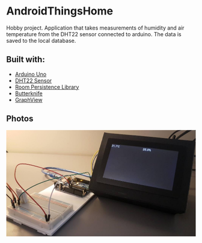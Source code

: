 # AndroidThingsHome
Hobby project. Application that takes measurements of humidity and air temperature from the DHT22 sensor connected to arduino. The data is saved to the local database.



## Built with:
* [Arduino Uno](https://www.arduino.cc/)
* [DHT22 Sensor](https://www.sparkfun.com/datasheets/Sensors/Temperature/DHT22.pdf)
* [Room Persistence Library](https://developer.android.com/topic/libraries/architecture/room)
* [Butterknife](https://jakewharton.github.io/butterknife/)
* [GraphView](https://github.com/jjoe64/GraphView)



## Photos
<img src="https://raw.githubusercontent.com/damwilin/AndroidThingsHome/master/photo.jpg" width="520">
